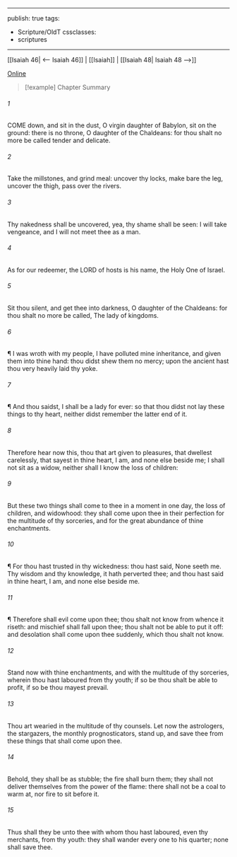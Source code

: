 

---
publish: true
tags:
  - Scripture/OldT
cssclasses:
  - scriptures
---
[[Isaiah 46| <-- Isaiah 46]] | [[Isaiah]] | [[Isaiah 48| Isaiah 48 -->]]

[Online](https://churchofjesuschrist.org/study/scriptures/ot/isa/47?lang=eng)

>[!example] Chapter Summary
>
###### 1
COME down, and sit in the dust, O virgin daughter of Babylon, sit on the ground: there is no throne, O daughter of the Chaldeans: for thou shalt no more be called tender and delicate.
###### 2
Take the millstones, and grind meal: uncover thy locks, make bare the leg, uncover the thigh, pass over the rivers.
###### 3
Thy nakedness shall be uncovered, yea, thy shame shall be seen: I will take vengeance, and I will not meet thee as a man.
###### 4
As for our redeemer, the LORD of hosts is his name, the Holy One of Israel.
###### 5
Sit thou silent, and get thee into darkness, O daughter of the Chaldeans: for thou shalt no more be called, The lady of kingdoms.
###### 6
¶ I was wroth with my people, I have polluted mine inheritance, and given them into thine hand: thou didst shew them no mercy; upon the ancient hast thou very heavily laid thy yoke.
###### 7
¶ And thou saidst, I shall be a lady for ever: so that thou didst not lay these things to thy heart, neither didst remember the latter end of it.
###### 8
Therefore hear now this, thou that art given to pleasures, that dwellest carelessly, that sayest in thine heart, I am, and none else beside me; I shall not sit as a widow, neither shall I know the loss of children:
###### 9
But these two things shall come to thee in a moment in one day, the loss of children, and widowhood: they shall come upon thee in their perfection for the multitude of thy sorceries, and for the great abundance of thine enchantments.
###### 10
¶ For thou hast trusted in thy wickedness: thou hast said, None seeth me.  Thy wisdom and thy knowledge, it hath perverted thee; and thou hast said in thine heart, I am, and none else beside me.
###### 11
¶ Therefore shall evil come upon thee; thou shalt not know from whence it riseth: and mischief shall fall upon thee; thou shalt not be able to put it off: and desolation shall come upon thee suddenly, which thou shalt not know.
###### 12
Stand now with thine enchantments, and with the multitude of thy sorceries, wherein thou hast laboured from thy youth; if so be thou shalt be able to profit, if so be thou mayest prevail.
###### 13
Thou art wearied in the multitude of thy counsels.  Let now the astrologers, the stargazers, the monthly prognosticators, stand up, and save thee from these things that shall come upon thee.
###### 14
Behold, they shall be as stubble; the fire shall burn them; they shall not deliver themselves from the power of the flame: there shall not be a coal to warm at, nor fire to sit before it.
###### 15
Thus shall they be unto thee with whom thou hast laboured, even thy merchants, from thy youth: they shall wander every one to his quarter; none shall save thee.



